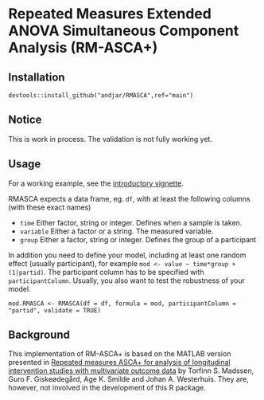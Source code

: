 # Repeated Measures Extended ANOVA Simultaneous Component Analysis (RM-ASCA+)
## Installation

```{r}
devtools::install_github("andjar/RMASCA",ref="main")
```

## Notice

This is work in process. The validation is not fully working yet.

## Usage

For a working example, see the [introductory vignette](/articles/introduction.html).

RMASCA expects a data frame, eg. `df`, with at least the following columns (with these exact names)

* `time` Either factor, string or integer. Defines when a sample is taken.
* `variable` Either a factor or a string. The measured variable.
* `group` Either a factor, string or integer. Defines the group of a participant

In addition you need to define your model, including at least one random effect (usually participant), for example `mod <- value ~ time*group + (1|partid)`. The participant column has to be specified with `participantColumn`. Usually, you also want to test the robustness of your model.

```{r}
mod.RMASCA <- RMASCA(df = df, formula = mod, participantColumn = "partid", validate = TRUE)
```

## Background
This implementation of RM-ASCA+ is based on the MATLAB version presented in [Repeated measures ASCA+ for analysis of longitudinal intervention studies with multivariate outcome data](https://www.medrxiv.org/content/10.1101/2020.12.03.20243097v1) by Torfinn S. Madssen, Guro F. Giskeødegård, Age K. Smilde and Johan A. Westerhuis. They are, however, not involved in the development of this R package.